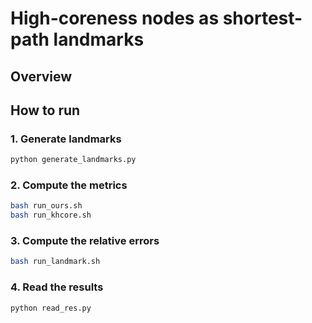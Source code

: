 # High-coreness nodes as shortest-path landmarks

## Overview

## How to run

### 1. Generate landmarks

```bash
python generate_landmarks.py
```

### 2. Compute the metrics

```bash
bash run_ours.sh
bash run_khcore.sh
```

### 3. Compute the relative errors

```bash
bash run_landmark.sh
```

### 4. Read the results

```bash
python read_res.py
```
